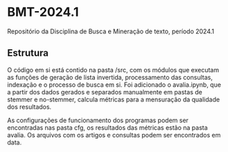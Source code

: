 # BMT-2024.1
Repositório da Disciplina de Busca e Mineração de texto, período 2024.1

## Estrutura
O código em si está contido na pasta /src, com os módulos que executam as funções de geração de lista invertida, processamento das consultas, indexação e o processo de busca em si. Foi adicionado o avalia.ipynb, que a partir dos dados gerados e separados manualmente em pastas de stemmer e no-stemmer, calcula métricas para a mensuração da qualidade dos resultados.

As configurações de funcionamento dos programas podem ser encontradas nas pasta cfg, os resultados das métricas estão na pasta avalia. Os arquivos com os artigos e consultas podem ser encontrados em data.

